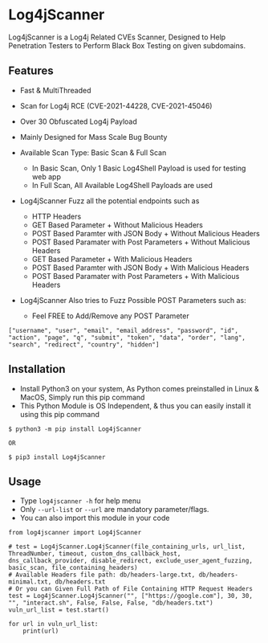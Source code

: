# Log4jScanner
Log4jScanner is a Log4j Related CVEs Scanner, Designed to Help Penetration Testers to Perform Black Box Testing on given subdomains.

## Features
* Fast & MultiThreaded
* Scan for Log4j RCE (CVE-2021-44228, CVE-2021-45046) 
* Over 30 Obfuscated Log4j Payload
* Mainly Designed for Mass Scale Bug Bounty
* Available Scan Type: Basic Scan & Full Scan
    - In Basic Scan, Only 1 Basic Log4Shell Payload is used for testing web app
    - In Full Scan, All Available Log4Shell Payloads are used
* Log4jScanner Fuzz all the potential endpoints such as 
    - HTTP Headers 
    - GET Based Parameter                       + Without Malicious Headers
    - POST Based Paramter with JSON Body        + Without Malicious Headers
    - POST Based Paramater with Post Parameters + Without Malicious Headers
    - GET Based Parameter                       + With Malicious Headers 
    - POST Based Paramter with JSON Body        + With Malicious Headers
    - POST Based Paramater with Post Parameters + With Malicious Headers

* Log4jScanner Also tries to Fuzz Possible POST Parameters such as:
    - Feel FREE to Add/Remove any POST Parameter
```
["username", "user", "email", "email_address", "password", "id", "action", "page", "q", "submit", "token", "data", "order", "lang", "search", "redirect", "country", "hidden"]
```

## Installation
* Install Python3 on your system, As Python comes preinstalled in Linux & MacOS, Simply run this pip command
* This Python Module is OS Independent, & thus you can easily install it using this pip command
```
$ python3 -m pip install Log4jScanner

OR

$ pip3 install Log4jScanner
```

## Usage 

* Type `log4jscanner -h` for help menu
* Only `--url-list` or `--url` are mandatory parameter/flags.
* You can also import this module in your code

```
from log4jscanner import Log4jScanner

# test = Log4jScanner.Log4jScanner(file_containing_urls, url_list, ThreadNumber, timeout, custom_dns_callback_host, dns_callback_provider, disable_redirect, exclude_user_agent_fuzzing, basic_scan, file_containing_headers)
# Available Headers file path: db/headers-large.txt, db/headers-minimal.txt, db/headers.txt
# Or you can Given Full Path of File Containing HTTP Request Headers
test = Log4jScanner.Log4jScanner("", ["https://google.com"], 30, 30, "", "interact.sh", False, False, False, "db/headers.txt")
vuln_url_list = test.start()

for url in vuln_url_list:
    print(url)
```



